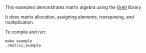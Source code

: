 This examples demonstrates matrix algebra using the [Gretl](http://gretl.sourceforge.net/) library

It does matrix allocation, assigning elements, transposing, and multiplication.

To compile and run:

```
make example
./matrix_example
```
